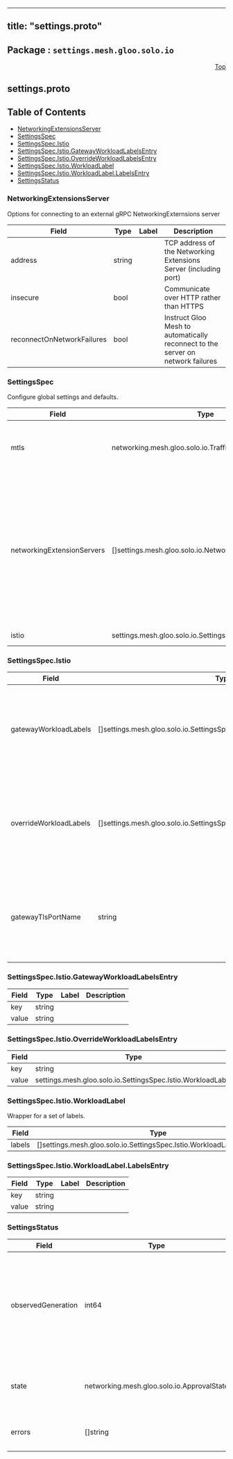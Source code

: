 
---
title: "settings.proto"
---

## Package : `settings.mesh.gloo.solo.io`



<a name="top"></a>

<a name="API Reference for settings.proto"></a>
<p align="right"><a href="#top">Top</a></p>

## settings.proto


## Table of Contents
  - [NetworkingExtensionsServer](#settings.mesh.gloo.solo.io.NetworkingExtensionsServer)
  - [SettingsSpec](#settings.mesh.gloo.solo.io.SettingsSpec)
  - [SettingsSpec.Istio](#settings.mesh.gloo.solo.io.SettingsSpec.Istio)
  - [SettingsSpec.Istio.GatewayWorkloadLabelsEntry](#settings.mesh.gloo.solo.io.SettingsSpec.Istio.GatewayWorkloadLabelsEntry)
  - [SettingsSpec.Istio.OverrideWorkloadLabelsEntry](#settings.mesh.gloo.solo.io.SettingsSpec.Istio.OverrideWorkloadLabelsEntry)
  - [SettingsSpec.Istio.WorkloadLabel](#settings.mesh.gloo.solo.io.SettingsSpec.Istio.WorkloadLabel)
  - [SettingsSpec.Istio.WorkloadLabel.LabelsEntry](#settings.mesh.gloo.solo.io.SettingsSpec.Istio.WorkloadLabel.LabelsEntry)
  - [SettingsStatus](#settings.mesh.gloo.solo.io.SettingsStatus)







<a name="settings.mesh.gloo.solo.io.NetworkingExtensionsServer"></a>

### NetworkingExtensionsServer
Options for connecting to an external gRPC NetworkingExternsions server


| Field | Type | Label | Description |
| ----- | ---- | ----- | ----------- |
| address | string |  | TCP address of the Networking Extensions Server (including port) |
| insecure | bool |  | Communicate over HTTP rather than HTTPS |
| reconnectOnNetworkFailures | bool |  | Instruct Gloo Mesh to automatically reconnect to the server on network failures |






<a name="settings.mesh.gloo.solo.io.SettingsSpec"></a>

### SettingsSpec
Configure global settings and defaults.


| Field | Type | Label | Description |
| ----- | ---- | ----- | ----------- |
| mtls | networking.mesh.gloo.solo.io.TrafficPolicySpec.MTLS |  | Configure default mTLS settings for TrafficTargets (MTLS declared in TrafficPolicies take precedence) |
| networkingExtensionServers | []settings.mesh.gloo.solo.io.NetworkingExtensionsServer | repeated | Configure Gloo Mesh networking to communicate with one or more external gRPC NetworkingExtensions servers. Updates will be applied by the servers in the order they are listed (servers towards the end of the list take precedence). Note: Extension Servers have full write access to the output objects written by Gloo Mesh. |
| istio | settings.mesh.gloo.solo.io.SettingsSpec.Istio |  | Istio-specific discovery settings |






<a name="settings.mesh.gloo.solo.io.SettingsSpec.Istio"></a>

### SettingsSpec.Istio



| Field | Type | Label | Description |
| ----- | ---- | ----- | ----------- |
| gatewayWorkloadLabels | []settings.mesh.gloo.solo.io.SettingsSpec.Istio.GatewayWorkloadLabelsEntry | repeated | The workload labels used during discovery to detect ingress gateways for a mesh. If not specified, will default to `{"istio": "ingressgateway"}`. To override the labels for a specific cluster, use `overrideWorkloadLabels`. |
| overrideWorkloadLabels | []settings.mesh.gloo.solo.io.SettingsSpec.Istio.OverrideWorkloadLabelsEntry | repeated | Override the gateway workload labels on a per-cluster basis. The key to the map is a k8s cluster name, and the value is a labels map. If an entry is found for a given cluster, it will be used, otherwise we will fall back to `gatewayWorkloadLabels`. |
| gatewayTlsPortName | string |  | The name of the TLS port used to detect ingress gateways. Services must have a port with this name in order to be recognized as an ingress gateway during discovery. If not specified, will default to `tls`. |






<a name="settings.mesh.gloo.solo.io.SettingsSpec.Istio.GatewayWorkloadLabelsEntry"></a>

### SettingsSpec.Istio.GatewayWorkloadLabelsEntry



| Field | Type | Label | Description |
| ----- | ---- | ----- | ----------- |
| key | string |  |  |
| value | string |  |  |






<a name="settings.mesh.gloo.solo.io.SettingsSpec.Istio.OverrideWorkloadLabelsEntry"></a>

### SettingsSpec.Istio.OverrideWorkloadLabelsEntry



| Field | Type | Label | Description |
| ----- | ---- | ----- | ----------- |
| key | string |  |  |
| value | settings.mesh.gloo.solo.io.SettingsSpec.Istio.WorkloadLabel |  |  |






<a name="settings.mesh.gloo.solo.io.SettingsSpec.Istio.WorkloadLabel"></a>

### SettingsSpec.Istio.WorkloadLabel
Wrapper for a set of labels.


| Field | Type | Label | Description |
| ----- | ---- | ----- | ----------- |
| labels | []settings.mesh.gloo.solo.io.SettingsSpec.Istio.WorkloadLabel.LabelsEntry | repeated |  |






<a name="settings.mesh.gloo.solo.io.SettingsSpec.Istio.WorkloadLabel.LabelsEntry"></a>

### SettingsSpec.Istio.WorkloadLabel.LabelsEntry



| Field | Type | Label | Description |
| ----- | ---- | ----- | ----------- |
| key | string |  |  |
| value | string |  |  |






<a name="settings.mesh.gloo.solo.io.SettingsStatus"></a>

### SettingsStatus



| Field | Type | Label | Description |
| ----- | ---- | ----- | ----------- |
| observedGeneration | int64 |  | The most recent generation observed in the the Settings metadata. If the observedGeneration does not match generation, the controller has not processed the most recent version of this resource. |
| state | networking.mesh.gloo.solo.io.ApprovalState |  | The state of the overall resource. It will only show accepted if no processing errors encountered. |
| errors | []string | repeated | Any errors encountered while processing Settings object. |





 <!-- end messages -->

 <!-- end enums -->

 <!-- end HasExtensions -->

 <!-- end services -->


